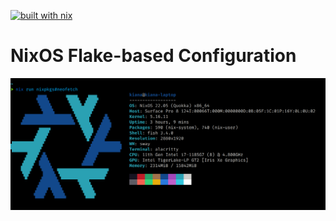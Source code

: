 [![built with nix](https://builtwithnix.org/badge.svg)](https://builtwithnix.org)

# NixOS Flake-based Configuration

![neofetch](/assets/neofetch.png)

